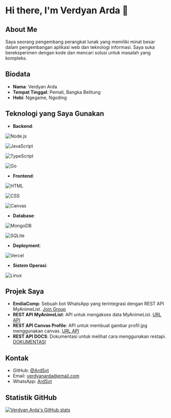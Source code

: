 # Hi there, I'm Verdyan Arda 👋

## About Me
Saya seorang pengembang perangkat lunak yang memiliki minat besar dalam pengembangan aplikasi web dan teknologi informasi. Saya suka bereksperimen dengan kode dan mencari solusi untuk masalah yang kompleks.

## Biodata
* **Nama**: Verdyan Arda
* **Tempat Tinggal**: Pemali, Bangka Belitung
* **Hobi**: Ngegame, Ngoding

## Teknologi yang Saya Gunakan
* **Backend**: 
  
![Node.js](https://img.shields.io/badge/Node.js-339933?style=for-the-badge&logo=node.js&logoColor=white) 
  
![JavaScript](https://img.shields.io/badge/JavaScript-F7DF1E?style=for-the-badge&logo=javascript&logoColor=black)
  
![TypeScript](https://img.shields.io/badge/TypeScript-3178C6?style=for-the-badge&logo=typescript&logoColor=white)
  
![Go](https://img.shields.io/badge/Go-00ADD8?style=for-the-badge&logo=go&logoColor=white)
* **Frontend**: 
  
![HTML](https://img.shields.io/badge/HTML-E34F26?style=for-the-badge&logo=html5&logoColor=white) 
  
![CSS](https://img.shields.io/badge/CSS-1572B6?style=for-the-badge&logo=css3&logoColor=white)
  
![Canvas](https://img.shields.io/badge/Canvas-0078D4?style=for-the-badge&logo=canvas&logoColor=white)
* **Database**: 
  
![MongoDB](https://img.shields.io/badge/MongoDB-47A248?style=for-the-badge&logo=mongodb&logoColor=white) 
  
![SQLite](https://img.shields.io/badge/SQLite-003B57?style=for-the-badge&logo=sqlite&logoColor=white)
* **Deployment**: 
  
![Vercel](https://img.shields.io/badge/Vercel-000000?style=for-the-badge&logo=vercel&logoColor=white)
* **Sistem Operasi**: 
  
![Linux](https://img.shields.io/badge/Linux-FCC624?style=for-the-badge&logo=linux&logoColor=black)

## Projek Saya
* **EmiliaComp**: Sebuah bot WhatsApp yang terintegrasi dengan REST API MyAnimeList. [Join Group](https://chat.whatsapp.com/LQqNid7OaSf9Za9LzMUnvG)
* **REST API MyAnimeList**: API untuk mengakses data MyAnimeList. [URL API](https://guracomp.vercel.app/api/mal/)
* **REST API Canvas Profile**: API untuk membuat gambar profil jpg menggunakan canvas. [URL API](https://guracomp.vercel.app/api/cancas/profile)
* **REST API DOCS**: Dokumentasi untuk melihat cara menggunakan restapi. [DOKUMENTASI](https://guracomp.vercel.app/)

## Kontak
* GitHub: [@ArdSvt](https://github.com/ArdSvt)
* Email: [verdyanarda@email.com](mailto:verdyanarda@email.com)
* WhatsApp: [ArdSvt](https://wa.me/6283861772386)

## Statistik GitHub
[![Verdyan Arda's GitHub stats](https://github-readme-stats.vercel.app/api?username=ArdSvt&show_icons=true&theme=radical)](https://github.com/ArdSvt)
